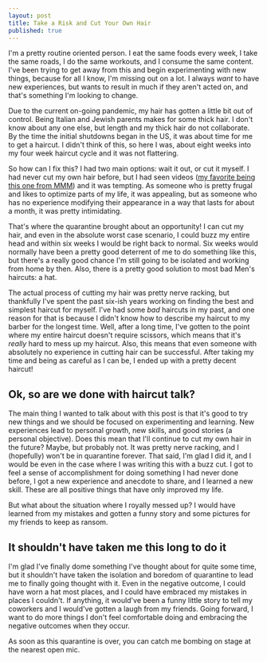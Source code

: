 ```yaml
---
layout: post
title: Take a Risk and Cut Your Own Hair
published: true
---
```


I'm a pretty routine oriented person. I eat the same foods every week, I take the
same roads, I do the same workouts, and I consume the same content. I've been
trying to get away from this and begin experimenting with new things, because for
all I know, I'm missing out on a lot. I always *want* to have new experiences, but
wants to result in much if they aren't acted on, and that's something I'm looking
to change.

Due to the current on-going pandemic, my hair has gotten a little bit out of control.
Being Italian and Jewish parents makes for some thick hair. I don't know about any
one else, but length and my thick hair do not collaborate. By the time the initial
shutdowns began in the US, it was about time for me to get a haircut. I didn't
think of this, so here I was, about eight weeks into my four week haircut cycle
and it was not flattering.

So how can I fix this? I had two main options: wait it out, or cut it myself. I
had never cut my own hair before, but I had seen videos
([my favorite being this one from MMM](https://www.youtube.com/watch?v=eFvIQ0r1RIY))
and it was tempting. As someone who is pretty frugal and likes to optimize parts
of my life, it was appealing, but as someone who has no experience modifying their
appearance in a way that lasts for about a month, it was pretty intimidating.

That's where the quarantine brought about an opportunity! I can cut my hair, and
even in the absolute worst case scenario, I could buzz my entire head and within
six weeks I would be right back to normal. Six weeks would normally have been a
pretty good deterrent of me to do something like this, but there's a really good
chance I'm still going to be isolated and working from home by then. Also, there
is a pretty good solution to most bad Men's haircuts: a hat.

The actual process of cutting my hair was pretty nerve racking, but thankfully
I've spent the past six-ish years working on finding the best and simplest haircut
for myself. I've had some *bad* haircuts in my past, and one reason for that is
because I didn't know how to describe my haircut to my barber for the longest time.
Well, after a long time, I've gotten to the point where my entire haircut doesn't
require scissors, which means that it's *really* hard to mess up my haircut. Also,
this means that even someone with absolutely no experience in cutting hair can be
successful. After taking my time and being as careful as I can be, I ended up with
a pretty decent haircut!

## Ok, so are we done with haircut talk?

The main thing I wanted to talk about with this post is that it's good to try new
things and we should be focused on experimenting and learning. New experiences lead
to personal growth, new skills, and good stories (a personal objective). Does this
mean that I'll continue to cut my own hair in the future? Maybe, but probably not.
It was pretty nerve racking, and I (hopefully) won't be in quarantine forever. That
said, I'm glad I did it, and I would be even in the case where I was writing this
with a buzz cut. I got to feel a sense of accomplishment for doing something I
had never done before, I got a new experience and anecdote to share, and I learned
a new skill. These are all positive things that have only improved my life.

But what about the situation where I royally messed up? I would have learned from
my mistakes and gotten a funny story and some pictures for my friends to keep as
ransom.

## It shouldn't have taken me this long to do it

I'm glad I've finally dome something I've thought about for quite some time, but
it shouldn't have taken the isolation and boredom of quarantine to lead me to finally
going thought with it. Even in the negative outcome, I could have worn a hat most
places, and I could have embraced my mistakes in places I couldn't. If anything,
it would've been a funny little story to tell my coworkers and I would've gotten
a laugh from my friends. Going forward, I want to do more things I don't feel
comfortable doing and embracing the negative outcomes when they occur.

As soon as this quarantine is over, you can catch me bombing on stage at the nearest
open mic.
